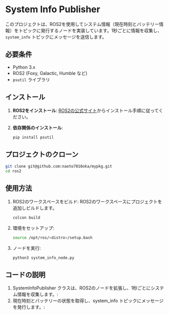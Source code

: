 # System Info Publisher

このプロジェクトは、ROS2を使用してシステム情報（現在時刻とバッテリー情報）をトピックに発行するノードを実装しています。1秒ごとに情報を収集し、`system_info` トピックにメッセージを送信します。

## 必要条件

- Python 3.x
- ROS2 (Foxy, Galactic, Humble など)
- `psutil` ライブラリ

## インストール

1. **ROS2をインストール**: [ROS2の公式サイト](https://docs.ros.org/en/foxy/Installation.html)からインストール手順に従ってください。

2. **依存関係のインストール**:
   ```bash
   pip install psutil
	```
## プロジェクトのクローン

   ```bash
   git clone git@github.com:naoto7010oka/mypkg.git
   cd ros2
   ```	
## 使用方法

1. ROS2のワークスペースをビルド:
   ROS2のワークスペースにプロジェクトを追加しビルドします。
   ```bash	
   colcon build
   ```
2. 環境をセットアップ:
   ```bash
   source /opt/ros/<distro>/setup.bash
   ```
3. ノードを実行:
   ```bash
   python3 system_info_node.py
   ```
## コードの説明
1. SystemInfoPublisher クラスは、ROS2のノードを拡張し、1秒ごとにシステム情報を収集します。:
2. 現在時刻とバッテリーの状態を取得し、system_info トピックにメッセージを発行します。:

